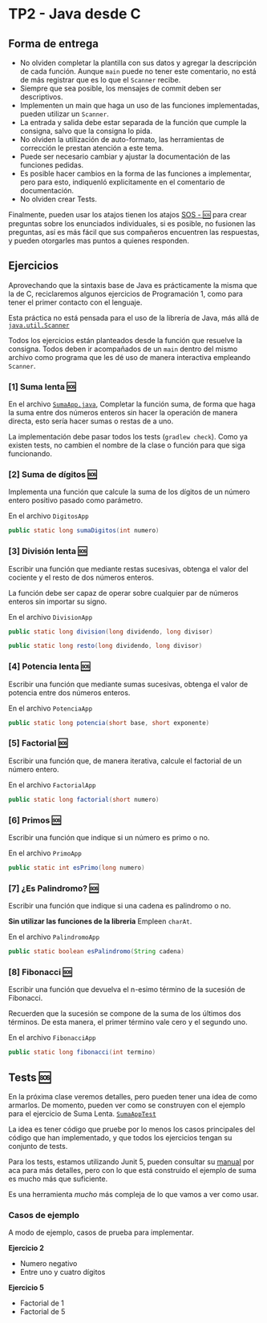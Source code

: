 # TP2 - Java desde C

## Forma de entrega

- No olviden completar la plantilla con sus datos y agregar la descripción de cada función.
  Aunque `main` puede no tener este comentario, no está de más registrar que es lo que el
  `Scanner` recibe.
- Siempre que sea posible, los mensajes de commit deben ser descriptivos.
- Implementen un main que haga un uso de las funciones implementadas, pueden utilizar un `Scanner`.
- La entrada y salida debe estar separada de la función que cumple la consigna, salvo que la consigna lo pida.
- No olviden la utilización de auto-formato, las herramientas de corrección le prestan atención
  a este tema.
- Puede ser necesario cambiar y ajustar la documentación de las funciones pedidas.
- Es posible hacer cambios en la forma de las funciones a implementar, pero para esto, indiquenló explicitamente
  en el comentario de documentación.
- No olviden crear Tests.

Finalmente, pueden usar los atajos tienen los
atajos [SOS - 🆘](https://github.com/orgs/INGCOM-UNRN-PII/discussions/new?category=preguntas-y-respuestas&title=TP2%20-%20)
para crear preguntas sobre los enunciados individuales, si es posible, no fusionen las preguntas, así es más fácil que
sus compañeros encuentren las respuestas, y pueden otorgarles mas puntos a quienes responden.

## Ejercicios

Aprovechando que la sintaxis base de Java es prácticamente la misma que la de C, reciclaremos
algunos ejercicios de Programación 1, como para tener el primer contacto con el lenguaje.

Esta práctica no está pensada para el uso de la librería de Java, más allá de
[`java.util.Scanner`](https://docs.oracle.com/javase/17/docs/api/java/util/Scanner.html)

Todos los ejercicios están planteados desde la función que resuelve la consigna. Todos deben ir
acompañados de un `main` dentro del mismo archivo como programa que les dé uso de manera
interactiva empleando `Scanner`.

### [1] Suma lenta [🆘](https://github.com/orgs/INGCOM-UNRN-PII/discussions/new?category=preguntas-y-respuestas&title=TP2%20-%20Suma%20lenta)

En el archivo [`SumaApp.java`](src/main/java/ar/unrn/SumaApp.java), Completar la función
suma, de forma que haga la suma entre dos números enteros sin hacer la operación de manera directa,
esto sería hacer sumas o restas de a uno.

La implementación debe pasar todos los tests (`gradlew check`). Como ya existen tests, no cambien el
nombre de la clase o función para que siga funcionando.

### [2] Suma de dígitos [🆘](https://github.com/orgs/INGCOM-UNRN-PII/discussions/new?category=preguntas-y-respuestas&title=Suma%20de%20d%C3%ADgitos)

Implementa una función que calcule la suma de los dígitos de un número entero positivo pasado como
parámetro.

En el archivo `DigitosApp`

```java
public static long sumaDigitos(int numero)
```

### [3] División lenta [🆘](https://github.com/orgs/INGCOM-UNRN-PII/discussions/new?category=preguntas-y-respuestas&title=TP2%20-%20Divisi%C3%B3n%20lenta)

Escribir una función que mediante restas sucesivas, obtenga el valor del cociente y el resto
de dos números enteros.

La función debe ser capaz de operar sobre cualquier par de números enteros sin importar su signo.

En el archivo `DivisionApp`

```java
public static long division(long dividendo, long divisor)

public static long resto(long dividendo, long divisor)
``` 

### [4] Potencia lenta [🆘](https://github.com/orgs/INGCOM-UNRN-PII/discussions/new?category=preguntas-y-respuestas&title=TP2%20-%20Potencia%20lenta)

Escribir una función que mediante sumas sucesivas, obtenga el valor de potencia entre dos
números enteros.

En el archivo `PotenciaApp`

```java
public static long potencia(short base, short exponente)
```

### [5] Factorial [🆘](https://github.com/orgs/INGCOM-UNRN-PII/discussions/new?category=preguntas-y-respuestas&title=TP2%20-%20Factorial)

Escribir una función que, de manera iterativa, calcule el factorial de un número entero.

En el archivo `FactorialApp`

```java
public static long factorial(short numero) 
```

### [6] Primos [🆘](https://github.com/orgs/INGCOM-UNRN-PII/discussions/new?category=preguntas-y-respuestas&title=TP2%20-%20Primos)

Escribir una función que indique si un número es primo o no.

En el archivo `PrimoApp`

```java
public static int esPrimo(long numero)
```

### [7] ¿Es Palindromo? [🆘](https://github.com/orgs/INGCOM-UNRN-PII/discussions/new?category=preguntas-y-respuestas&title=TP2%20-%20%C2%BFEs%20Palindromo%3F)

Escribir una función que indique si una cadena es palindromo o no.

**Sin utilizar las funciones de la libreria** Empleen `charAt`.

En el archivo `PalindromoApp`

```java
public static boolean esPalindromo(String cadena)
```

### [8] Fibonacci [🆘](https://github.com/orgs/INGCOM-UNRN-PII/discussions/new?category=preguntas-y-respuestas&title=TP2%20-%20Fibonacci)

Escribir una función que devuelva el n-esimo término de la sucesión de Fibonacci.

Recuerden que la sucesión se compone de la suma de los últimos dos términos. De esta manera,
el primer término vale cero y el segundo uno.

En el archivo `FibonacciApp`

```java
public static long fibonacci(int termino)
```

## Tests [🆘](https://github.com/orgs/INGCOM-UNRN-PII/discussions/new?category=preguntas-y-respuestas&title=TP2%20-%20Tests)

En la próxima clase veremos detalles, pero pueden tener una idea de como armarlos.
De momento, pueden ver como se construyen con el ejemplo para el ejercicio de Suma Lenta.
[`SumaAppTest`](src/test/java/ar/unrn/SumaAppTest.java)

La idea es tener código que pruebe por lo menos los casos principales del código que han
implementado, y que todos los ejercicios tengan su conjunto de tests.

Para los tests, estamos utilizando Junit 5, pueden consultar
su [manual](https://junit.org/junit5/docs/current/user-guide/)
por aca para más detalles, pero con lo que está construido el ejemplo de suma es mucho más que suficiente.

Es una herramienta _mucho_ más compleja de lo que vamos a ver como usar.

### Casos de ejemplo

A modo de ejemplo, casos de prueba para implementar.

**Ejercicio 2**

* Numero negativo
* Entre uno y cuatro dígitos

**Ejercicio 5**

* Factorial de 1
* Factorial de 5
